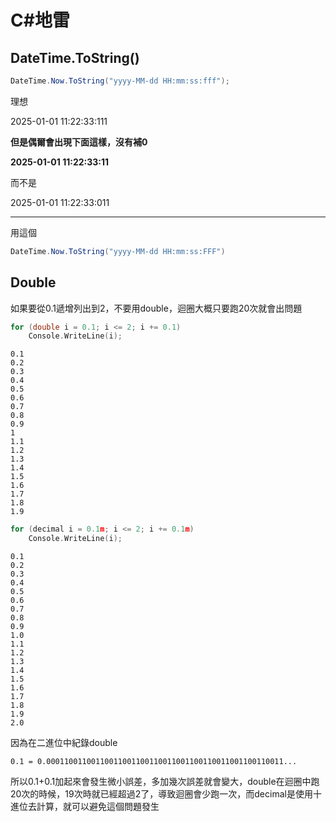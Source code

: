 # C#地雷

## DateTime.ToString()
```csharp
DateTime.Now.ToString("yyyy-MM-dd HH:mm:ss:fff");
```
理想

2025-01-01 11:22:33:111

**但是偶爾會出現下面這樣，沒有補0**

**2025-01-01 11:22:33:11**

而不是

2025-01-01 11:22:33:011

---
用這個
```csharp
DateTime.Now.ToString("yyyy-MM-dd HH:mm:ss:FFF")
```

## Double
如果要從0.1遞增列出到2，不要用double，迴圈大概只要跑20次就會出問題
```c sharp
for (double i = 0.1; i <= 2; i += 0.1)
    Console.WriteLine(i);
```
```command
0.1
0.2
0.3
0.4
0.5
0.6
0.7
0.8
0.9
1
1.1
1.2
1.3
1.4
1.5
1.6
1.7
1.8
1.9
```
```c sharp
for (decimal i = 0.1m; i <= 2; i += 0.1m)
    Console.WriteLine(i);
```
```
0.1
0.2
0.3
0.4
0.5
0.6
0.7
0.8
0.9
1.0
1.1
1.2
1.3
1.4
1.5
1.6
1.7
1.8
1.9
2.0
```

因為在二進位中紀錄double
```
0.1 = 0.00011001100110011001100110011001100110011001100110011...
```
所以0.1+0.1加起來會發生微小誤差，多加幾次誤差就會變大，double在迴圈中跑20次的時候，19次時就已經超過2了，導致迴圈會少跑一次，而decimal是使用十進位去計算，就可以避免這個問題發生
